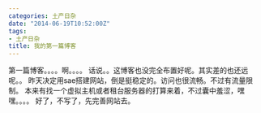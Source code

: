```yaml
---
categories: 土产日杂
date: "2014-06-19T10:52:00Z"
tags:
- 土产日杂
title: 我的第一篇博客
---
```


第一篇博客。。。。啊。。。。
话说。。这博客也没完全布置好呢。其实差的也还远呢。。
昨天决定用sae搭建网站，倒是挺稳定的。访问也很流畅。不过有流量限制。
本来有找一个虚拟主机或者租台服务器的打算来着，不过囊中羞涩，嘿嘿。。。。
好了，不写了，先完善网站去。
